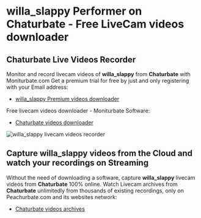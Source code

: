 # willa_slappy Performer on Chaturbate - Free LiveCam videos downloader

## Chaturbate Live Videos Recorder

Monitor and record livecam videos of **willa_slappy** from **Chaturbate** with Moniturbate.com
Get a premium trial for free by just and only registering with your Email address:
* [willa_slappy Premium videos downloader](https://moniturbate.com/request-demo-licence-key.html)

Free livecam videos downloader - Moniturbate Software:
* [Chaturbate videos downloader](https://moniturbate.com/moniturbate-download-software.html)

![willa_slappy livecam videos recorder](https://peachurnet.com/templates/moniturbate-software.png)


## Capture willa_slappy videos from the Cloud and watch your recordings on Streaming

Without the need of downloading a software, capture **willa_slappy** livecam videos from **Chaturbate** 100% online.
Watch Livecam archives from **Chaturbate** unlimitedly from thousands of existing recordings, only on Peachurbate.com and its websites network:
* [Chaturbate videos archives](https://peachurnet.com/)